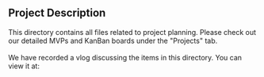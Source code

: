 <h2>Project Description</h2>
This directory contains all files related to project planning. Please check out our detailed MVPs and KanBan boards under the "Projects" tab.
<br/>
<br/>
We have recorded a vlog discussing the items in this directory. You can view it at:
